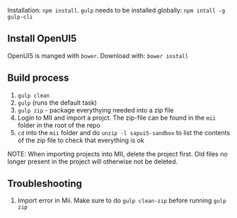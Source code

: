 Installation: `npm install`. `gulp` needs to be installed globally: `npm intall -g gulp-cli`

Install OpenUI5
---------------

OpenUI5 is manged with `bower`. Download with: `bower install`


Build process
-------------

1. `gulp clean`
2. `gulp` (runs the default task)
3. `gulp zip` - package everythying needed into a zip file
4. Login to MII and import a projct. The zip-file can be found in the `mii` folder in the root of the repo
5. `cd` into the `mii` folder and do `unzip -l sapui5-sandbox` to list the contents of the zip file
to check that everything is ok

NOTE: When importing projects into MII, delete the project first. Old files no longer present in the project
will otherwise not be deleted.


Troubleshooting
---------------

1. Import error in Mii. Make sure to do `gulp clean-zip` before running `gulp zip`
